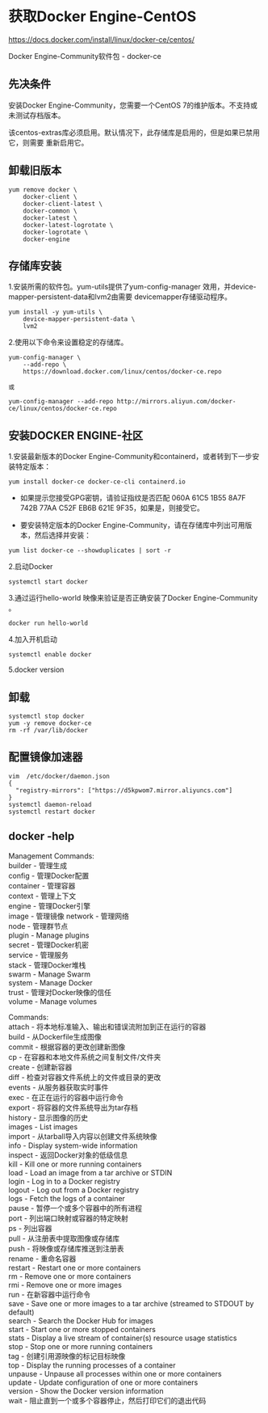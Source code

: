 # 获取Docker Engine-CentOS

https://docs.docker.com/install/linux/docker-ce/centos/
 
Docker Engine-Community软件包 - docker-ce

## 先决条件

安装Docker Engine-Community，您需要一个CentOS 7的维护版本。不支持或未测试存档版本。

该centos-extras库必须启用。默认情况下，此存储库是启用的，但是如果已禁用它，则需要 重新启用它。

## 卸载旧版本
 
```
yum remove docker \
    docker-client \
    docker-client-latest \
    docker-common \
    docker-latest \
    docker-latest-logrotate \
    docker-logrotate \
    docker-engine
```

## 存储库安装

1.安装所需的软件包。yum-utils提供了yum-config-manager 效用，并device-mapper-persistent-data和lvm2由需要 devicemapper存储驱动程序。
```
yum install -y yum-utils \
    device-mapper-persistent-data \
    lvm2
```

2.使用以下命令来设置稳定的存储库。

```
yum-config-manager \
    --add-repo \
    https://download.docker.com/linux/centos/docker-ce.repo

或

yum-config-manager --add-repo http://mirrors.aliyun.com/docker-ce/linux/centos/docker-ce.repo
```

## 安装DOCKER ENGINE-社区

1.安装最新版本的Docker Engine-Community和containerd，或者转到下一步安装特定版本：

```
yum install docker-ce docker-ce-cli containerd.io
```

* 如果提示您接受GPG密钥，请验证指纹是否匹配 060A 61C5 1B55 8A7F 742B 77AA C52F EB6B 621E 9F35，如果是，则接受它。

* 要安装特定版本的Docker Engine-Community，请在存储库中列出可用版本，然后选择并安装：

```
yum list docker-ce --showduplicates | sort -r
```

2.启动Docker

```
systemctl start docker
```

3.通过运行hello-world 映像来验证是否正确安装了Docker Engine-Community 。

```
docker run hello-world
```

4.加入开机启动

```
systemctl enable docker
```

5.docker version

## 卸载

```
systemctl stop docker
yum -y remove docker-ce
rm -rf /var/lib/docker
```

## 配置镜像加速器

```
vim  /etc/docker/daemon.json
{
  "registry-mirrors": ["https://d5kpwom7.mirror.aliyuncs.com"]
}
systemctl daemon-reload
systemctl restart docker
```


## docker -help

Management Commands:  
  builder        - 管理生成  
  config         - 管理Docker配置  
  container      - 管理容器  
  context        - 管理上下文  
  engine         - 管理Docker引擎  
  image          - 管理镜像 
  network        - 管理网络   
  node           - 管理群节点   
  plugin         - Manage plugins  
  secret         - 管理Docker机密  
  service        - 管理服务  
  stack          - 管理Docker堆栈  
  swarm          - Manage Swarm  
  system         - Manage Docker  
  trust          - 管理对Docker映像的信任  
  volume         - Manage volumes  
  
Commands:  
  attach      - 将本地标准输入、输出和错误流附加到正在运行的容器   
  build       - 从Dockerfile生成图像  
  commit      - 根据容器的更改创建新图像  
  cp          - 在容器和本地文件系统之间复制文件/文件夹  
  create      - 创建新容器    
  diff        - 检查对容器文件系统上的文件或目录的更改    
  events      - 从服务器获取实时事件    
  exec        - 在正在运行的容器中运行命令    
  export      - 将容器的文件系统导出为tar存档   
  history     - 显示图像的历史   
  images      - List images  
  import      - 从tarball导入内容以创建文件系统映像  
  info        - Display system-wide information  
  inspect     - 返回Docker对象的低级信息    
  kill        - Kill one or more running containers  
  load        - Load an image from a tar archive or STDIN  
  login       - Log in to a Docker registry  
  logout      - Log out from a Docker registry  
  logs        - Fetch the logs of a container  
  pause       - 暂停一个或多个容器中的所有进程   
  port        - 列出端口映射或容器的特定映射  
  ps          - 列出容器    
  pull        - 从注册表中提取图像或存储库   
  push        - 将映像或存储库推送到注册表    
  rename      - 重命名容器  
  restart     - Restart one or more containers  
  rm          - Remove one or more containers  
  rmi         - Remove one or more images  
  run         - 在新容器中运行命令    
  save        - Save one or more images to a tar archive (streamed to STDOUT by default)  
  search      - Search the Docker Hub for images  
  start       - Start one or more stopped containers  
  stats       - Display a live stream of container(s) resource usage statistics  
  stop        - Stop one or more running containers  
  tag         - 创建引用源映像的标记目标映像  
  top         - Display the running processes of a container  
  unpause     - Unpause all processes within one or more containers  
  update      - Update configuration of one or more containers  
  version     - Show the Docker version information  
  wait        - 阻止直到一个或多个容器停止，然后打印它们的退出代码   